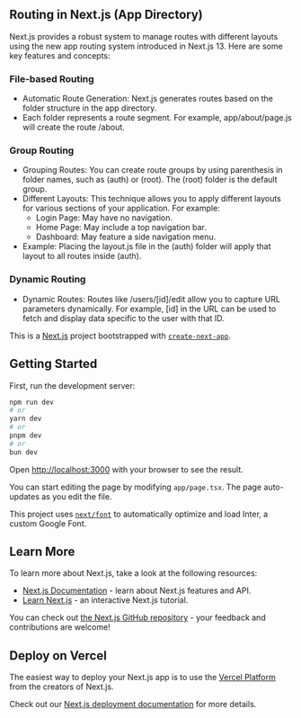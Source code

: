 ## Routing in Next.js (App Directory)

Next.js provides a robust system to manage routes with different layouts using the new app routing system introduced in Next.js 13. Here are some key features and concepts:

### File-based Routing

- Automatic Route Generation: Next.js generates routes based on the folder structure in the app directory.
- Each folder represents a route segment. For example, app/about/page.js will create the route /about.

### Group Routing

- Grouping Routes: You can create route groups by using parenthesis in folder names, such as (auth) or (root). The (root) folder is the default group.
- Different Layouts: This technique allows you to apply different layouts for various sections of your application. For example:
  - Login Page: May have no navigation.
  - Home Page: May include a top navigation bar.
  - Dashboard: May feature a side navigation menu.
- Example: Placing the layout.js file in the (auth) folder will apply that layout to all routes inside (auth).

### Dynamic Routing

- Dynamic Routes: Routes like /users/[id]/edit allow you to capture URL parameters dynamically. For example, [id] in the URL can be used to fetch and display data specific to the user with that ID.

This is a [Next.js](https://nextjs.org/) project bootstrapped with [`create-next-app`](https://github.com/vercel/next.js/tree/canary/packages/create-next-app).

## Getting Started

First, run the development server:

```bash
npm run dev
# or
yarn dev
# or
pnpm dev
# or
bun dev
```

Open [http://localhost:3000](http://localhost:3000) with your browser to see the result.

You can start editing the page by modifying `app/page.tsx`. The page auto-updates as you edit the file.

This project uses [`next/font`](https://nextjs.org/docs/basic-features/font-optimization) to automatically optimize and load Inter, a custom Google Font.

## Learn More

To learn more about Next.js, take a look at the following resources:

- [Next.js Documentation](https://nextjs.org/docs) - learn about Next.js features and API.
- [Learn Next.js](https://nextjs.org/learn) - an interactive Next.js tutorial.

You can check out [the Next.js GitHub repository](https://github.com/vercel/next.js/) - your feedback and contributions are welcome!

## Deploy on Vercel

The easiest way to deploy your Next.js app is to use the [Vercel Platform](https://vercel.com/new?utm_medium=default-template&filter=next.js&utm_source=create-next-app&utm_campaign=create-next-app-readme) from the creators of Next.js.

Check out our [Next.js deployment documentation](https://nextjs.org/docs/deployment) for more details.
